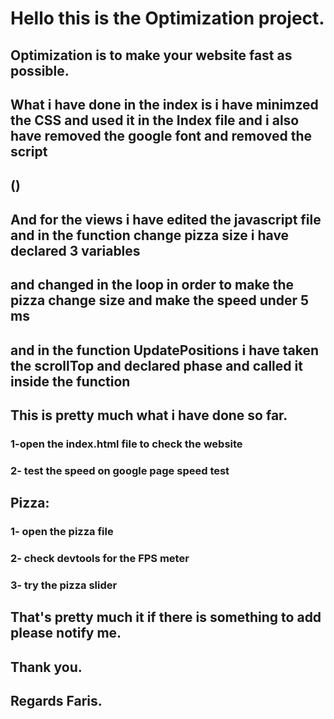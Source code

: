 # Hello this is the Optimization project.

## Optimization is to make your website fast as possible.


## What i have done in the index is i have minimzed the CSS and used it in the Index file and i also have removed the google font and removed the script 
## (<script src="http://www.google-analytics.com/analytics.js"></script>)
## And for the views i have edited the javascript file and in the function change pizza size i have declared 3 variables
## and changed in the loop in order to make the pizza change size and make the speed under 5 ms

## and in the function UpdatePositions i have taken the scrollTop and declared phase and called it inside the function
## This is pretty much what i have done so far.



### 1-open the index.html file to check the website
### 2- test the speed on google page speed test 

## Pizza:
### 1- open the pizza file
### 2- check devtools for the FPS meter
### 3- try the pizza slider

## That's pretty much it if there is something to add please notify me.


## Thank you.
## Regards Faris.
